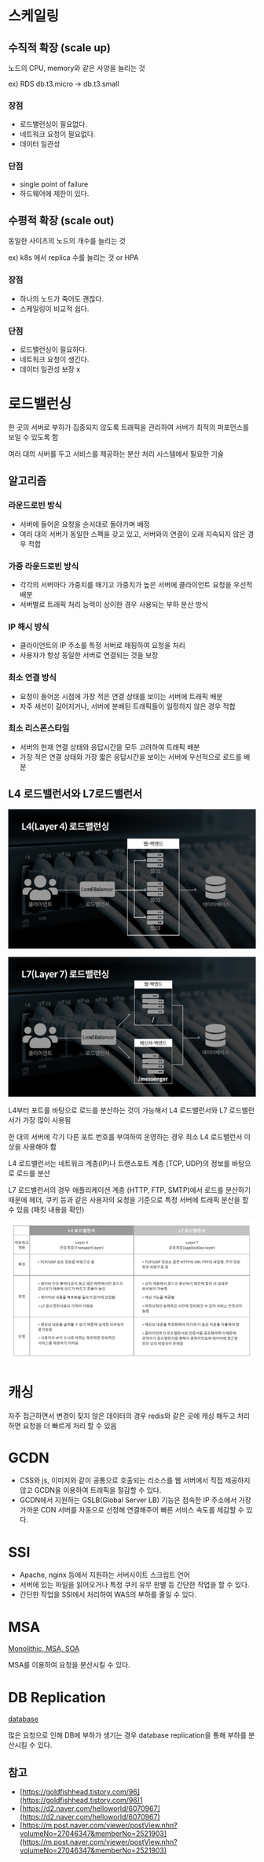 # 스케일링

## 수직적 확장 (scale up)

노드의 CPU, memory와 같은 사양을 늘리는 것

ex) RDS db.t3.micro → db.t3.small

### 장점

- 로드밸런싱이 필요없다.
- 네트워크 요청이 필요없다.
- 데이터 일관성

### 단점

- single point of failure
- 하드웨어에 제한이 있다.

## 수평적 확장 (scale out)

동일한 사이즈의 노드의 개수를 늘리는 것

ex) k8s 에서 replica 수를 늘리는 것 or HPA

### 장점

- 하나의 노드가 죽어도 괜찮다.
- 스케일링이 비교적 쉽다.

### 단점

- 로드밸런싱이 필요하다.
- 네트워크 요청이 생긴다.
- 데이터 일관성 보장 x

# 로드밸런싱

한 곳의 서버로 부하가 집중되지 않도록 트래픽을 관리하여 서버가 최적의 퍼포먼스를 보일 수 있도록 함

여러 대의 서버를 두고 서비스를 제공하는 분산 처리 시스템에서 필요한 기술

## 알고리즘

### 라운드로빈 방식

- 서버에 들어온 요청을 순서대로 돌아가며 배정
- 여러 대의 서버가 동일한 스펙을 갖고 있고, 서버와의 연결이 오래 지속되지 않은 경우 적합

### 가중 라운드로빈 방식

- 각각의 서버마다 가중치를 매기고 가중치가 높은 서버에 클라이언트 요청을 우선적 배분
- 서버별로 트래픽 처리 능력이 상이한 경우 사용되는 부하 분산 방식

### IP 해시 방식

- 클라이언트의 IP 주소를 특정 서버로 매핑하여 요청을 처리
- 사용자가 항상 동일한 서버로 연결되는 것을 보장

### 최소 연결 방식

- 요청이 들어온 시점에 가장 적은 연결 상태를 보이는 서버에 트래픽 배분
- 자주 세션이 길어지거나, 서버에 분배된 트래픽들이 일정하지 않은 경우 적합

### 최소 리스폰스타임

- 서버의 현재 연결 상태와 응답시간을 모두 고려하여 트래픽 배분
- 가장 적은 연결 상태와 가장 짧은 응답시간을 보이는 서버에 우선적으로 로드를 배분

## L4 로드밸런서와 L7로드밸런서

![L4 Loadbalancer](/static/TIL/backend/l4_lb.png)

![L7 Loadbalancer](/static/TIL/backend/l7_lb.png)

L4부터 포트를 바탕으로 로드를 분산하는 것이 가능해서 L4 로드밸런서와 L7 로드밸런서가 가장 많이 사용됨

한 대의 서버에 각기 다른 포트 번호를 부여하여 운영하는 경우 최소 L4 로드밸런서 이상을 사용해야 함

L4 로드밸런서는 네트워크 계층(IP)나 트랜스포트 계층 (TCP, UDP)의 정보를 바탕으로 로드를 분산

L7 로드밸런서의 경우 애플리케이션 계층 (HTTP, FTP, SMTP)에서 로드를 분산하기 때문에 헤더, 쿠키 등과 같은 사용자의 요청을 기준으로 특정 서버에 트래픽 분산을 할 수 있음 (패킷 내용을 확인)

![L4 vs L7](/static/TIL/backend/l4_vs_l7.png)

# 캐싱

자주 접근하면서 변경이 잦지 않은 데이터의 경우 redis와 같은 곳에 캐싱 해두고 처리하면 요청을 더 빠르게 처리 할 수 있음 

# GCDN

- CSS와 js, 이미지와 같이 공통으로 호출되는 리소스를 웹 서버에서 직접 제공하지 않고 GCDN을 이용하여 트래픽을 절감할 수 있다.
- GCDN에서 지원하는 GSLB(Global Server LB) 기능은 접속한 IP 주소에서 가장 가까운 CDN 서버를 자동으로 선정해 연결해주어 빠른 서비스 속도를 체감할 수 있다.

# SSI

- Apache, nginx 등에서 지원하는 서버사이트 스크립트 언어
- 서버에 있는 파일을 읽어오거나 특정 쿠키 유무 판별 등 간단한 작업을 할 수 있다.
- 간단한 작업을 SSI에서 처리하여 WAS의 부하를 줄일 수 있다.

# MSA

[Monolithic, MSA, SOA](msa.md) 

MSA를 이용하여 요청을 분산시킬 수 있다.

# DB Replication

[database](/TIL/database/database.md) 

많은 요청으로 인해 DB에 부하가 생기는 경우 database replication을 통해 부하를 분산시킬 수 있다.


## 참고

- [https://goldfishhead.tistory.com/96](https://goldfishhead.tistory.com/96)1
- [https://d2.naver.com/helloworld/6070967](https://d2.naver.com/helloworld/6070967)
- [https://m.post.naver.com/viewer/postView.nhn?volumeNo=27046347&memberNo=2521903](https://m.post.naver.com/viewer/postView.nhn?volumeNo=27046347&memberNo=2521903)
